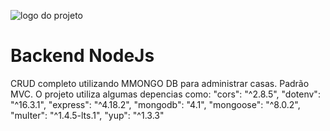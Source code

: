 ![logo do projeto](https://climadigital.com.br/all_image/nodejs/BACKGROUND.jpg)

# Backend NodeJs
CRUD completo utilizando MMONGO DB para administrar casas. Padrão MVC.
O projeto utiliza algumas depencias como: 
    "cors": "^2.8.5",
    "dotenv": "^16.3.1",
    "express": "^4.18.2",
    "mongodb": "4.1",
    "mongoose": "^8.0.2",
    "multer": "^1.4.5-lts.1",
    "yup": "^1.3.3"
